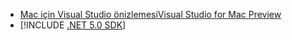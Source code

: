 * [<span data-ttu-id="687f3-101">Mac için Visual Studio önizlemesi</span><span class="sxs-lookup"><span data-stu-id="687f3-101">Visual Studio for Mac Preview</span></span>](https://visualstudio.microsoft.com/vs/mac/)
* [!INCLUDE [.NET 5.0 SDK](~/includes/5.0-SDK.md)]
